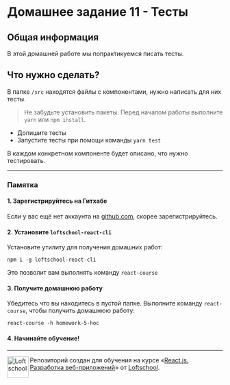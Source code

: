 # Домашнее задание 11 - Тесты

## Общая информация

В этой домашней работе мы попрактикуемся писать тесты.

## Что нужно сделать?

В папке `/src` находятся файлы с компонентами, нужно написать для них тесты.

> Не забудьте установить пакеты. Перед началом работы выполните `yarn` или `npm install`.

* Допишите тесты
* Запустите тесты при помощи команды `yarn test`

В каждом конкретном компоненте будет описано, что нужно тестировать.

---

### Памятка

#### 1. Зарегистрируйтесь на Гитхабе

Если у вас ещё нет аккаунта на [github.com](https://github.com/join), скорее зарегистрируйтесь.

#### 2. Установите `loftschool-react-cli`

Установите утилиту для получения домашних работ:

```
npm i -g loftschool-react-cli
```

Это позволит вам выполнять команду `react-course`

#### 3. Получите домашнюю работу

Убедитесь что вы находитесь в пустой папке. Выполните команду `react-course`, чтобы получить домашнюю работу:

```
react-course -h homework-5-hoc
```

#### 4. Начинайте обучение!

---

<a href="https://loftschool.com/course/react/"><img align="left" width="50" height="50" title="Loftschool" src="https://loftschool.com/_nuxt/img/ec83394.svg"></a>

Репозиторий создан для обучения на курсе «[React.js. Разработка веб-приложений](https://loftschool.com/course/react/)» от [Loftschool](https://loftschool.com/).